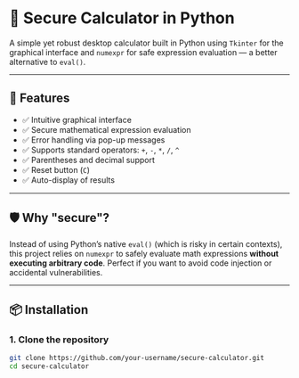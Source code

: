 # 🧮 Secure Calculator in Python

A simple yet robust desktop calculator built in Python using `Tkinter` for the graphical interface and `numexpr` for safe expression evaluation — a better alternative to `eval()`.

---

## 🚀 Features

- ✅ Intuitive graphical interface
- ✅ Secure mathematical expression evaluation
- ✅ Error handling via pop-up messages
- ✅ Supports standard operators: `+`, `-`, `*`, `/`, `^`
- ✅ Parentheses and decimal support
- ✅ Reset button (`C`)
- ✅ Auto-display of results

---

## 🛡️ Why "secure"?

Instead of using Python’s native `eval()` (which is risky in certain contexts), this project relies on `numexpr` to safely evaluate math expressions **without executing arbitrary code**. Perfect if you want to avoid code injection or accidental vulnerabilities.

---

## 📦 Installation

### 1. Clone the repository

```bash
git clone https://github.com/your-username/secure-calculator.git
cd secure-calculator
